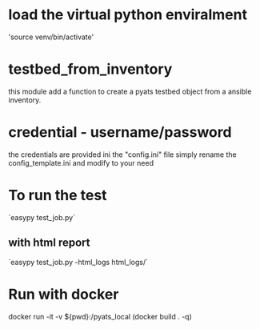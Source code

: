# load the virtual python enviralment
'source venv/bin/activate'

# testbed_from_inventory
this module add a function to create a pyats testbed object from a ansible inventory.

# credential - username/password
the credentials are provided ini the "config.ini" file
simply rename the config_template.ini and modify to your need 

# To run the test
´easypy test_job.py´
## with html report
´easypy test_job.py -html_logs html_logs/´

# Run with docker 
docker run -it -v ${pwd}:/pyats_local (docker build . -q) 
